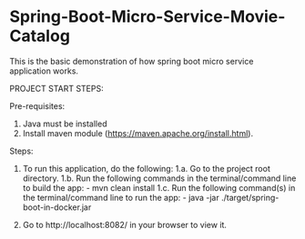 # Spring-Boot-Micro-Service-Movie-Catalog
This is the basic demonstration of how spring boot micro service application works.

PROJECT START STEPS:

Pre-requisites:
1. Java must be installed
2. Install maven module (https://maven.apache.org/install.html).

Steps:
1. To run this application, do the following:
    1.a. Go to the project root directory.
    1.b. Run the following commands in the terminal/command line to build the app:
        - mvn clean install
    1.c. Run the following command(s) in the terminal/command line to run the app:
        - java -jar ./target/spring-boot-in-docker.jar

2. Go to http://localhost:8082/ in your browser to view it.
